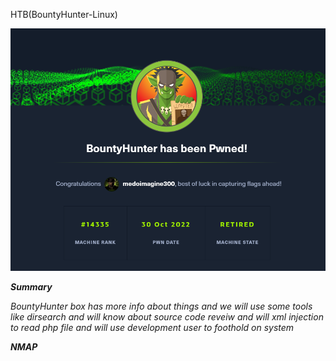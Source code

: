 
HTB(BountyHunter-Linux)

![](/Assets/HTB/BountyHunter/assets/Screenshot_20221030_105520.png)

_**Summary**_ 

_BountyHunter box has more info about things and we will use some tools like dirsearch and will know about source code reveiw and will xml injection to read php file and will use development user to foothold on system_


_**NMAP**_

